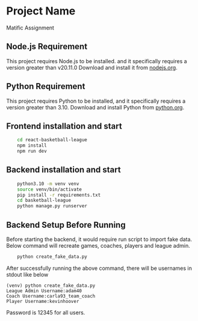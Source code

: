 # Project Name

Matific Assignment

## Node.js Requirement

This project requires Node.js to be installed. and it specifically requires a version greater than v20.11.0 Download and install it from [nodejs.org](https://nodejs.org/).

## Python Requirement

This project requires Python to be installed, and it specifically requires a version greater than 3.10. Download and install Python from [python.org](https://www.python.org/).

## Frontend installation and start

```bash
    cd react-basketball-league
    npm install
    npm run dev
```

## Backend installation and start

```bash
    python3.10 -m venv venv
    source venv/bin/activate
    pip install -r requirements.txt
    cd basketball-league
    python manage.py runserver
```

## Backend Setup Before Running

Before starting the backend, it would require run script to import fake data.
Below command will recreate games, coaches, players and league admin.

```bash
    python create_fake_data.py
```
After successfully running the above command, there will be usernames in stdout like below
```
(venv) python create_fake_data.py
League Admin Username:adam40
Coach Username:carla93_team_coach
Player Username:kevinhoover
```
Password is 12345 for all users.